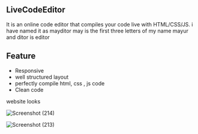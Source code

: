 ## LiveCodeEditor
It is an  online code  editor that compiles your code live with HTML/CSS/JS.
i have named it as mayditor may is the first three letters of my name mayur and ditor is editor 

## Feature 
- Responsive 
- well structured layout
- perfectly compile html, css , js code
- Clean code

website looks 

![Screenshot (214)](https://github.com/mayurbhat13/code-editor-/assets/154245469/78dd39e3-0722-4edd-aa85-816e2792825e)


![Screenshot (213)](https://github.com/mayurbhat13/code-editor-/assets/154245469/a920e0fe-b454-4c4a-9973-4ad2b15838f6)

